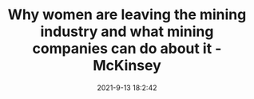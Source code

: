 ---
"title": "Why women are leaving the mining industry and what mining companies can do about it - McKinsey"
"date": "2021-9-13 18:2:42"
"feed_name": "GOOGLENEWS"
"feed_website": "https://news.google.com/rss/search?q=oil%26gas%7Cdrilling%7Cmining%7Cconstruction%7Cindustrial&hl=en-US&gl=US&ceid=US:en"
"feed_rss": "https://news.google.com/rss/search?q=oil%26gas%7Cdrilling%7Cmining%7Cconstruction%7Cindustrial&hl=en-US&gl=US&ceid=US:en"
"link": "https://www.mckinsey.com/industries/metals-and-mining/our-insights/why-women-are-leaving-the-mining-industry-and-what-mining-companies-can-do-about-it"
"file": "_posts/2021-1-1-7b9bcdd100411b839107da1a1c44f86dcbd593af.md"
"accident": "0"
"drilling": "0"
---